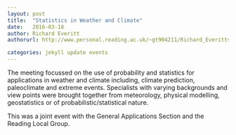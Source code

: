 ```yaml
---
layout: post
title:  "Statistics in Weather and Climate"
date:   2016-03-18
author: Richard Everitt
authorurl: http://www.personal.reading.ac.uk/~gt904211/Richard_Everitts_Homepage/Welcome.html

categories: jekyll update events
---
```


The meeting  focussed on the use of probability and statistics for applications in weather and climate including,  climate prediction, paleoclimate and extreme events. Specialists with varying backgrounds and view points were brought together from meteorology, physical modelling, geostatistics or of probabilistic/statistical nature.

This was a joint event with the General Applications Section and the Reading Local Group.
